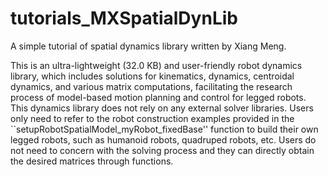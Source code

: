 # tutorials_MXSpatialDynLib
A simple tutorial of spatial dynamics library written by Xiang Meng.

This is an ultra-lightweight (32.0 KB) and user-friendly robot dynamics library, which includes solutions for kinematics, dynamics, centroidal dynamics, and various matrix computations, facilitating the research process of model-based motion planning and control for legged robots. This dynamics library does not rely on any external solver libraries. Users only need to refer to the robot construction examples provided in the ``setupRobotSpatialModel_myRobot_fixedBase'' function to build their own legged robots, such as humanoid robots, quadruped robots, etc. Users do not need to concern with the solving process and they can directly obtain the desired matrices through functions.
